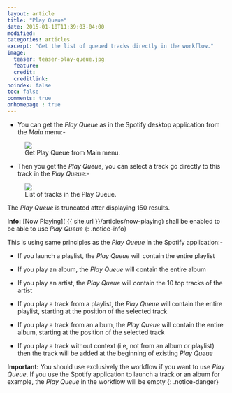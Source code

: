 ```yaml
---
layout: article
title: "Play Queue"
date: 2015-01-10T11:39:03-04:00
modified:
categories: articles
excerpt: "Get the list of queued tracks directly in the workflow."
image:
  teaser: teaser-play-queue.jpg
  feature:
  credit: 
  creditlink:
noindex: false
toc: false
comments: true
onhomepage : true
---
```


* You can get the _Play Queue_ as in the Spotify desktop application from the *Main* menu:-

<figure>
	<img src="{{ site.url }}/images/play-queue1.jpg"></a>
	<figcaption>Get Play Queue from Main menu.</figcaption>
</figure>

* Then you get the _Play Queue_, you can select a track go directly to this track in the _Play Queue_:-

<figure>
	<img src="{{ site.url }}/images/play-queue2.jpg"></a>
	<figcaption>List of tracks in the Play Queue.</figcaption>
</figure>

The _Play Queue_ is truncated after displaying 150 results.

**Info:** [Now Playing]( {{ site.url }}/articles/now-playing) shall be enabled to be able to use _Play Queue_
{: .notice-info}

This is using same principles as the _Play Queue_ in the Spotify application:-

* If you launch a playlist, the _Play Queue_ will contain the entire playlist

* If you play an album, the _Play Queue_ will contain the entire album

* If you play an artist, the _Play Queue_ will contain the 10 top tracks of the artist

* If you play a track from a playlist, the _Play Queue_ will contain the entire playlist, starting at the position of the selected track

* If you play a track from an album, the _Play Queue_ will contain the entire album, starting at the position of the selected track

* If you play a track without context (i.e, not from an album or playlist) then the track will be added at the beginning of existing _Play Queue_

**Important:** You should use exclusively the workflow if you want to use _Play Queue_. If you use the Spotify application to launch a track or an album for example, the _Play Queue_ in the workflow will be empty
{: .notice-danger}

